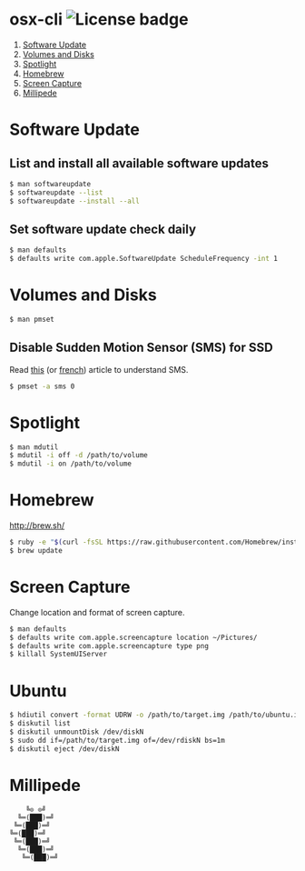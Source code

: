 # osx-cli ![License badge][license-img]

1. [Software Update](#software-update)
2. [Volumes and Disks](#volumes-and-disks)
3. [Spotlight](#spotlight)
4. [Homebrew](#homebrew)
5. [Screen Capture](#screen-capture)
9. [Millipede](#millipede)

# Software Update

## List and install all available software updates

```bash
$ man softwareupdate
$ softwareupdate --list
$ softwareupdate --install --all
```

## Set software update check daily

```bash
$ man defaults
$ defaults write com.apple.SoftwareUpdate ScheduleFrequency -int 1
```

# Volumes and Disks

```bash
$ man pmset
```

## Disable Sudden Motion Sensor (SMS) for SSD

Read [this](https://en.wikipedia.org/wiki/Sudden_Motion_Sensor "Wikipedia") (or [french](https://fr.wikipedia.org/wiki/Sudden_Motion_Sensor "Wikipedia")) article to understand SMS.

```bash
$ pmset -a sms 0
```

# Spotlight

```bash
$ man mdutil
$ mdutil -i off -d /path/to/volume
$ mdutil -i on /path/to/volume
```

# Homebrew

http://brew.sh/

```bash
$ ruby -e "$(curl -fsSL https://raw.githubusercontent.com/Homebrew/install/master/install)"
$ brew update
```

# Screen Capture

Change location and format of screen capture.

```bash
$ man defaults
$ defaults write com.apple.screencapture location ~/Pictures/
$ defaults write com.apple.screencapture type png
$ killall SystemUIServer
```

# Ubuntu

```bash
$ hdiutil convert -format UDRW -o /path/to/target.img /path/to/ubuntu.iso
$ diskutil list
$ diskutil unmountDisk /dev/diskN
$ sudo dd if=/path/to/target.img of=/dev/rdiskN bs=1m
$ diskutil eject /dev/diskN
```

# Millipede

```
    ╚⊙ ⊙╝
  ╚═(███)═╝
 ╚═(███)═╝
╚═(███)═╝
 ╚═(███)═╝
  ╚═(███)═╝
   ╚═(███)═╝
```

[license-img]: https://img.shields.io/badge/license-ISC-blue.svg

